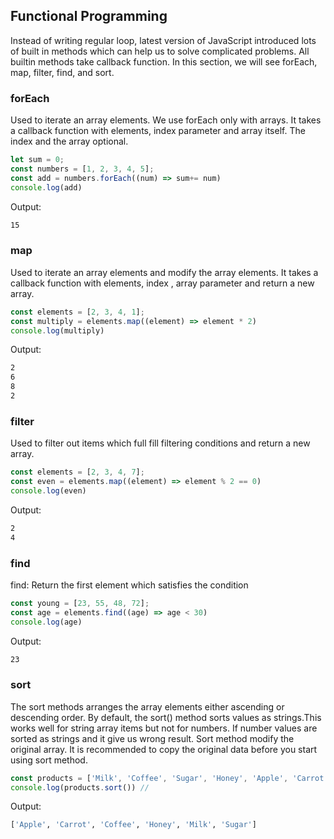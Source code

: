 ## Functional Programming
Instead of writing regular loop, latest version of JavaScript introduced lots of built in methods which can help us to solve complicated problems. All builtin methods take callback function. In this section, we will see forEach, map, filter, find, and sort.

### forEach
Used to iterate an array elements. We use forEach only with arrays. It takes a callback function with elements, index parameter and array itself. The index and the array optional.

```javascript
let sum = 0;
const numbers = [1, 2, 3, 4, 5];
const add = numbers.forEach((num) => sum+= num)
console.log(add)
```
Output:
```bash
15
```

### map
Used to iterate an array elements and modify the array elements. It takes a callback function with elements, index , array parameter and return a new array.

```javascript
const elements = [2, 3, 4, 1];
const multiply = elements.map((element) => element * 2)
console.log(multiply)
```
Output:
```bash
2
6
8
2
```

### filter
Used to filter out items which full fill filtering conditions and return a new array.

```javascript
const elements = [2, 3, 4, 7];
const even = elements.map((element) => element % 2 == 0)
console.log(even)
```
Output:
```bash
2
4
```
### find
find: Return the first element which satisfies the condition

```javascript
const young = [23, 55, 48, 72];
const age = elements.find((age) => age < 30)
console.log(age)
```
Output:
```bash
23
```

### sort
The sort methods arranges the array elements either ascending or descending order. By default, the sort() method sorts values as strings.This works well for string array items but not for numbers. If number values are sorted as strings and it give us wrong result. Sort method modify the original array. It is recommended to copy the original data before you start using sort method.

```javascript
const products = ['Milk', 'Coffee', 'Sugar', 'Honey', 'Apple', 'Carrot']
console.log(products.sort()) //  
```
Output:
```bash
['Apple', 'Carrot', 'Coffee', 'Honey', 'Milk', 'Sugar']
```
